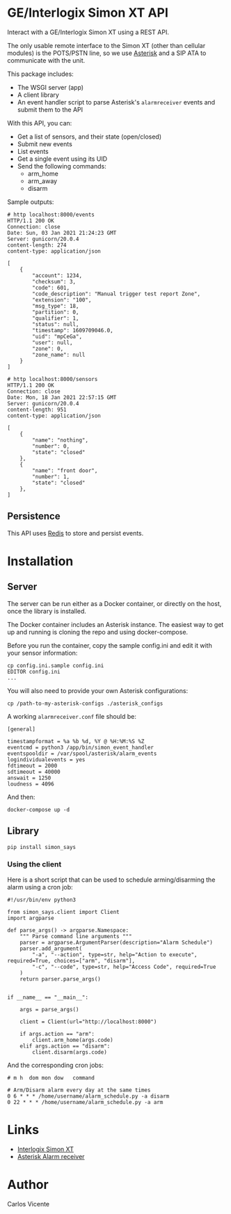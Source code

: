 # GE/Interlogix Simon XT API

Interact with a GE/Interlogix Simon XT using a REST API. 

The only usable remote interface to the Simon XT (other than cellular modules) is the POTS/PSTN line, so we
use [Asterisk](https://www.asterisk.org/) and a SIP ATA to communicate with the unit.

This package includes:

* The WSGI server (app)
* A client library
* An event handler script to parse Asterisk's `alarmreceiver` events and submit them to the API

With this API, you can:

* Get a list of sensors, and their state (open/closed)
* Submit new events
* List events
* Get a single event using its UID
* Send the following commands:
    * arm_home
    * arm_away
    * disarm

Sample outputs:

```
# http localhost:8000/events
HTTP/1.1 200 OK
Connection: close
Date: Sun, 03 Jan 2021 21:24:23 GMT
Server: gunicorn/20.0.4
content-length: 274
content-type: application/json

[
    {
        "account": 1234,
        "checksum": 3,
        "code": 601,
        "code_description": "Manual trigger test report Zone",
        "extension": "100",
        "msg_type": 18,
        "partition": 0,
        "qualifier": 1,
        "status": null,
        "timestamp": 1609709046.0,
        "uid": "mpCeGa",
        "user": null,
        "zone": 0,
        "zone_name": null
    }
]

# http localhost:8000/sensors
HTTP/1.1 200 OK
Connection: close
Date: Mon, 18 Jan 2021 22:57:15 GMT
Server: gunicorn/20.0.4
content-length: 951
content-type: application/json

[
    {
        "name": "nothing",
        "number": 0,
        "state": "closed"
    },
    {
        "name": "front door",
        "number": 1,
        "state": "closed"
    },
]
```

## Persistence

This API uses [Redis](https://redis.io/) to store and persist events.

# Installation

## Server

The server can be run either as a Docker container, or directly on the host, once the library
is installed.

The Docker container includes an Asterisk instance. The easiest way to get up and running is cloning the repo and using
docker-compose. 

Before you run the container, copy the sample config.ini and edit it with your sensor information:

```buildoutcfg
cp config.ini.sample config.ini
EDITOR config.ini
...
```

You will also need to provide your own Asterisk configurations:

```buildoutcfg
cp /path-to-my-asterisk-configs ./asterisk_configs
```

A working `alarmreceiver.conf` file should be:

```buildoutcfg
[general]

timestampformat = %a %b %d, %Y @ %H:%M:%S %Z
eventcmd = python3 /app/bin/simon_event_handler
eventspooldir = /var/spool/asterisk/alarm_events
logindividualevents = yes
fdtimeout = 2000
sdtimeout = 40000
answait = 1250
loudness = 4096
```

And then:

```
docker-compose up -d
```


## Library
```
pip install simon_says
```

### Using the client

Here is a short script that can be used to schedule arming/disarming the alarm using a cron job:

```buildoutcfg
#!/usr/bin/env python3

from simon_says.client import Client
import argparse

def parse_args() -> argparse.Namespace:
    """ Parse command line arguments """
    parser = argparse.ArgumentParser(description="Alarm Schedule")
    parser.add_argument(
        "-a", "--action", type=str, help="Action to execute", required=True, choices=["arm", "disarm"],
        "-c", "--code", type=str, help="Access Code", required=True
    )
    return parser.parse_args()


if __name__ == "__main__":

    args = parse_args()

    client = Client(url="http://localhost:8000")

    if args.action == "arm":
        client.arm_home(args.code)
    elif args.action == "disarm":
        client.disarm(args.code)
```

And the corresponding cron jobs:

```buildoutcfg
# m h  dom mon dow   command

# Arm/Disarm alarm every day at the same times
0 6 * * * /home/username/alarm_schedule.py -a disarm
0 22 * * * /home/username/alarm_schedule.py -a arm

```

# Links

* [Interlogix Simon XT](https://www.interlogix.com/intrusion/product/simon-xt)
* [Asterisk Alarm receiver](https://www.voip-info.org/asterisk-cmd-alarmreceiver/)

# Author

Carlos Vicente